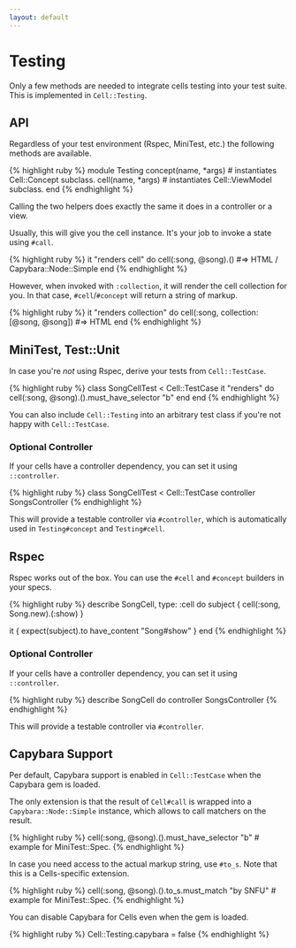 ```yaml
---
layout: default
---
```


# Testing

Only a few methods are needed to integrate cells testing into your test suite. This is implemented in `Cell::Testing`.

## API

Regardless of your test environment (Rspec, MiniTest, etc.) the following methods are available.

{% highlight ruby %}
module Testing
  concept(name, *args) # instantiates Cell::Concept subclass.
  cell(name, *args) # instantiates Cell::ViewModel subclass.
end
{% endhighlight %}

Calling the two helpers does exactly the same it does in a controller or a view.

Usually, this will give you the cell instance. It's your job to invoke a state using `#call`.

{% highlight ruby %}
it "renders cell" do
  cell(:song, @song).() #=> HTML / Capybara::Node::Simple
end
{% endhighlight %}

However, when invoked with `:collection`, it will render the cell collection for you. In that case, `#cell`/`#concept` will return a string of markup.

{% highlight ruby %}
it "renders collection" do
  cell(:song, collection: [@song, @song]) #=> HTML
end
{% endhighlight %}


## MiniTest, Test::Unit

In case you're _not_ using Rspec, derive your tests from `Cell::TestCase`.

{% highlight ruby %}
class SongCellTest < Cell::TestCase
  it "renders" do
    cell(:song, @song).().must_have_selector "b"
  end
end
{% endhighlight %}

You can also include `Cell::Testing` into an arbitrary test class if you're not happy with `Cell::TestCase`.

### Optional Controller

If your cells have a controller dependency, you can set it using `::controller`.

{% highlight ruby %}
class SongCellTest < Cell::TestCase
  controller SongsController
{% endhighlight %}

This will provide a testable controller via `#controller`, which is automatically used in `Testing#concept` and `Testing#cell`.


## Rspec

Rspec works out of the box. You can use the `#cell` and `#concept` builders in your specs.

{% highlight ruby %}
describe SongCell, type: :cell do
  subject { cell(:song, Song.new).(:show) }

  it { expect(subject).to have_content "Song#show" }
end
{% endhighlight %}

### Optional Controller

If your cells have a controller dependency, you can set it using `::controller`.

{% highlight ruby %}
describe SongCell do
  controller SongsController
{% endhighlight %}

This will provide a testable controller via `#controller`.

## Capybara Support

Per default, Capybara support is enabled in `Cell::TestCase` when the Capybara gem is loaded.

The only extension is that the result of `Cell#call` is wrapped into a `Capybara::Node::Simple` instance, which allows to call matchers on the result.

{% highlight ruby %}
cell(:song, @song).().must_have_selector "b" # example for MiniTest::Spec.
{% endhighlight %}

In case you need access to the actual markup string, use `#to_s`. Note that this is a Cells-specific extension.

{% highlight ruby %}
cell(:song, @song).().to_s.must_match "by SNFU" # example for MiniTest::Spec.
{% endhighlight %}

You can disable Capybara for Cells even when the gem is loaded.

{% highlight ruby %}
Cell::Testing.capybara = false
{% endhighlight %}